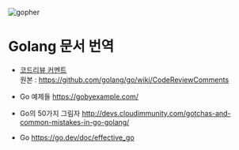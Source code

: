 ![gopher](https://chaoskwon.github.io/assets/images/profile.png) <h1>Golang 문서 번역</h1>

- [코드리뷰 커멘트](https://chaoskwon.github.io/_posts/code_review_comments.md)   
  원본 : https://github.com/golang/go/wiki/CodeReviewComments

- Go 예제들
  https://gobyexample.com/

- Go의 50가지 그림자
  http://devs.cloudimmunity.com/gotchas-and-common-mistakes-in-go-golang/

- Go
  https://go.dev/doc/effective_go
